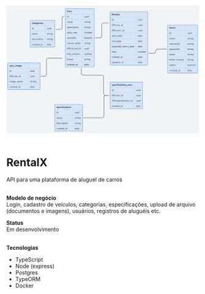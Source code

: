 ![landingPage](diagrama.png)
</br>
</br>

# RentalX
API para uma plataforma de aluguel de carros 
</br></br>

**Modelo de negócio** </br>
Login, cadastro de veículos, categorias, especificações, upload de arquivo (documentos e imagens), usuários, registros de aluguéis etc.

**Status** </br>
Em desenvolvimento 
</br>
</br>

**Tecnologias**</br>
- TypeScript
- Node (express)
- Postgres
- TypeORM
- Docker
